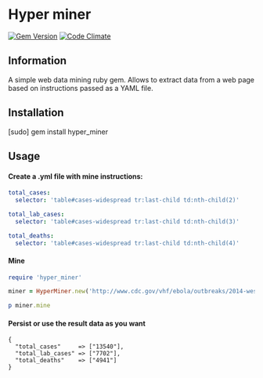 # Hyper miner

[![Gem Version](https://badge.fury.io/rb/hyper_miner.svg)](http://badge.fury.io/rb/hyper_miner)
[![Code Climate](https://codeclimate.com/github/dobrinov/hyper_miner/badges/gpa.svg)](https://codeclimate.com/github/dobrinov/hyper_miner)

## Information
A simple web data mining ruby gem. Allows to extract data from a web page based on instructions passed as a YAML file.

## Installation
[sudo] gem install hyper_miner

## Usage

#### Create a .yml file with mine instructions:
```yaml
total_cases:
  selector: 'table#cases-widespread tr:last-child td:nth-child(2)'

total_lab_cases:
  selector: 'table#cases-widespread tr:last-child td:nth-child(3)'

total_deaths:
  selector: 'table#cases-widespread tr:last-child td:nth-child(4)'
```

#### Mine
```ruby
require 'hyper_miner'

miner = HyperMiner.new('http://www.cdc.gov/vhf/ebola/outbreaks/2014-west-africa/case-counts.html', 'mine_instructions.yml')

p miner.mine
```

#### Persist or use the result data as you want
```
{
  "total_cases"     => ["13540"],
  "total_lab_cases" => ["7702"],
  "total_deaths"    => ["4941"]
}
```